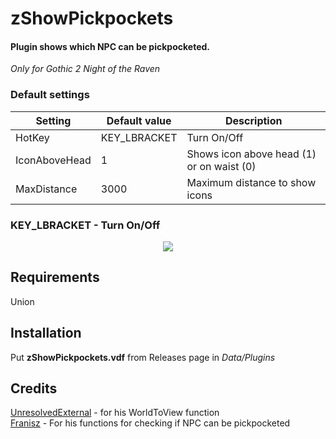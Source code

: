 # zShowPickpockets

#### Plugin shows which NPC can be pickpocketed.
*Only for Gothic 2 Night of the Raven*

### Default settings
|Setting|Default value|Description|
|-------|-------------|-----------|
|HotKey|KEY_LBRACKET|Turn On/Off|
|IconAboveHead|1|Shows icon above head (1) or on waist (0)|
|MaxDistance|3000|Maximum distance to show icons|

### KEY_LBRACKET - Turn On/Off

<p align="center">
<img src="https://i.imgur.com/8aD3Asg.jpeg">
</p>

## Requirements
Union

## Installation
Put **zShowPickpockets.vdf** from Releases page in *Data/Plugins*

## Credits
[UnresolvedExternal](https://github.com/UnresolvedExternal/) - for his WorldToView function  
[Franisz](https://github.com/Franisz/) - For his functions for checking if NPC can be pickpocketed
